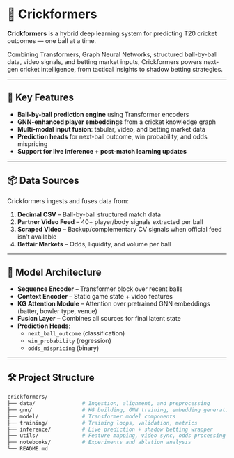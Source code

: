 # 🏏 Crickformers

**Crickformers** is a hybrid deep learning system for predicting T20 cricket outcomes — one ball at a time.

Combining Transformers, Graph Neural Networks, structured ball-by-ball data, video signals, and betting market inputs, Crickformers powers next-gen cricket intelligence, from tactical insights to shadow betting strategies.

---

## 🚀 Key Features

- **Ball-by-ball prediction engine** using Transformer encoders
- **GNN-enhanced player embeddings** from a cricket knowledge graph
- **Multi-modal input fusion**: tabular, video, and betting market data
- **Prediction heads** for next-ball outcome, win probability, and odds mispricing
- **Support for live inference + post-match learning updates**

---

## 📦 Data Sources

Crickformers ingests and fuses data from:

1. **Decimal CSV** – Ball-by-ball structured match data  
2. **Partner Video Feed** – 40+ player/body signals extracted per ball  
3. **Scraped Video** – Backup/complementary CV signals when official feed isn’t available  
4. **Betfair Markets** – Odds, liquidity, and volume per ball

---

## 🧠 Model Architecture

- **Sequence Encoder** – Transformer block over recent balls
- **Context Encoder** – Static game state + video features
- **KG Attention Module** – Attention over pretrained GNN embeddings (batter, bowler type, venue)
- **Fusion Layer** – Combines all sources for final latent state
- **Prediction Heads**:
  - `next_ball_outcome` (classification)
  - `win_probability` (regression)
  - `odds_mispricing` (binary)

---

## 🛠️ Project Structure

```bash
crickformers/
├── data/               # Ingestion, alignment, and preprocessing
├── gnn/                # KG building, GNN training, embedding generation
├── model/              # Transformer model components
├── training/           # Training loops, validation, metrics
├── inference/          # Live prediction + shadow betting wrapper
├── utils/              # Feature mapping, video sync, odds processing
├── notebooks/          # Experiments and ablation analysis
└── README.md
``` 